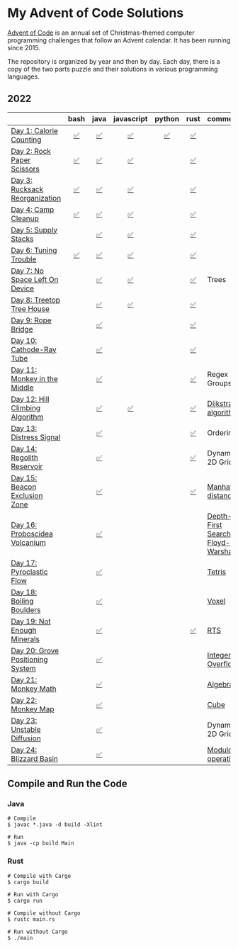 # My Advent of Code Solutions

[Advent of Code](https://adventofcode.com/) is an annual set of Christmas-themed computer programming challenges that follow an Advent calendar. It has been running since 2015.

The repository is organized by year and then by day. Each day, there is a copy of the two parts puzzle and their solutions in various programming languages.

## 2022
|     | bash | java | javascript | python | rust | comments |
|:----|:---:|:---:|:---:|:---:|:---:|:----|
| [Day 1: Calorie Counting](2022/01) |[:white_check_mark:](2022/01/bash)|[:white_check_mark:](2022/01/java)|[:white_check_mark:](2022/01/javascript)|[:white_check_mark:](2022/01/python)|[:white_check_mark:](2022/01/rust)| |
| [Day 2: Rock Paper Scissors](2022/02) |[:white_check_mark:](2022/02/bash)|[:white_check_mark:](2022/02/java)|[:white_check_mark:](2022/02/javascript)| |[:white_check_mark:](2022/02/rust)| |
| [Day 3: Rucksack Reorganization](2022/03) |[:white_check_mark:](2022/03/bash)|[:white_check_mark:](2022/03/java)|[:white_check_mark:](2022/03/javascript)| |[:white_check_mark:](2022/03/rust)| |
| [Day 4: Camp Cleanup](2022/04) |[:white_check_mark:](2022/04/bash)|[:white_check_mark:](2022/04/java)|[:white_check_mark:](2022/04/javascript)| |[:white_check_mark:](2022/04/rust)| |
| [Day 5: Supply Stacks](2022/05) | |[:white_check_mark:](2022/05/java)|[:white_check_mark:](2022/05/javascript)| |[:white_check_mark:](2022/05/rust)| |
| [Day 6: Tuning Trouble](2022/06) |[:white_check_mark:](2022/06/bash)|[:white_check_mark:](2022/06/java)|[:white_check_mark:](2022/06/javascript)| |[:white_check_mark:](2022/06/rust)| |
| [Day 7: No Space Left On Device](2022/07) | |[:white_check_mark:](2022/07/java)|[:white_check_mark:](2022/07/javascript)| |[:white_check_mark:](2022/07/rust)| Trees |
| [Day 8: Treetop Tree House](2022/08) | |[:white_check_mark:](2022/08/java)|[:white_check_mark:](2022/08/javascript)| |[:white_check_mark:](2022/08/rust)| |
| [Day 9: Rope Bridge](2022/09) | |[:white_check_mark:](2022/09/java)| | |[:white_check_mark:](2022/09/rust)| |
| [Day 10: Cathode-Ray Tube](2022/10) | |[:white_check_mark:](2022/10/java)| | |[:white_check_mark:](2022/10/rust)| |
| [Day 11: Monkey in the Middle](2022/11) | |[:white_check_mark:](2022/11/java)| | |[:white_check_mark:](2022/11/rust)| Regex Groups |
| [Day 12: Hill Climbing Algorithm](2022/12) | |[:white_check_mark:](2022/12/java)|[:white_check_mark:](2022/12/javascript)| |[:white_check_mark:](2022/12/rust)| [Dijkstra's algorithm](https://en.wikipedia.org/wiki/Pathfinding#Dijkstra's_algorithm) |
| [Day 13: Distress Signal](2022/13) | |[:white_check_mark:](2022/13/java)| | |[:white_check_mark:](2022/13/rust)| Ordering |
| [Day 14: Regolith Reservoir](2022/14) | |[:white_check_mark:](2022/14/java)| | |[:white_check_mark:](2022/14/rust)| Dynamic 2D Grid |
| [Day 15: Beacon Exclusion Zone](2022/15) | |[:white_check_mark:](2022/15/java)| | |[:white_check_mark:](2022/15/rust)| [Manhattan distance](https://en.wikipedia.org/wiki/Taxicab_geometry) |
| [Day 16: Proboscidea Volcanium](2022/16) | |[:white_check_mark:](2022/16/java)| | | | [Depth-First Search](https://en.wikipedia.org/wiki/Depth-first_search) / [Floyd-Warshall](https://en.wikipedia.org/wiki/Floyd%E2%80%93Warshall_algorithm) |
| [Day 17: Pyroclastic Flow](2022/17) | |[:white_check_mark:](2022/17/java)| | | | [Tetris](https://en.wikipedia.org/wiki/Tetris) |
| [Day 18: Boiling Boulders](2022/18) | |[:white_check_mark:](2022/18/java)| | | | [Voxel](https://en.wikipedia.org/wiki/Voxel) |
| [Day 19: Not Enough Minerals](2022/19) | |[:white_check_mark:](2022/19/java)| | |[:white_check_mark:](2022/19/rust)| [RTS](https://en.wikipedia.org/wiki/Real-time_strategy) |
| [Day 20: Grove Positioning System](2022/20) | |[:white_check_mark:](2022/20/java)| | | | [Integer Overflow](https://en.wikipedia.org/wiki/Integer_overflow) |
| [Day 21: Monkey Math](2022/21) | |[:white_check_mark:](2022/21/java)| | | | [Algebra](https://en.wikipedia.org/wiki/Algebra) |
| [Day 22: Monkey Map](2022/22) | |[:white_check_mark:](2022/22/java)| | | | [Cube](https://en.wikipedia.org/wiki/Cube) |
| [Day 23: Unstable Diffusion](2022/23) | |[:white_check_mark:](2022/23/java)| | | | Dynamic 2D Grid |
| [Day 24: Blizzard Basin](2022/24) | |[:white_check_mark:](2022/24/java)| | | | [Modulo operation](https://en.wikipedia.org/wiki/Modulo_operation) |
## Compile and Run the Code
### Java
```
# Compile
$ javac *.java -d build -Xlint

# Run
$ java -cp build Main
```

### Rust
```
# Compile with Cargo
$ cargo build

# Run with Cargo
$ cargo run

# Compile without Cargo
$ rustc main.rs

# Run without Cargo
$ ./main
```

